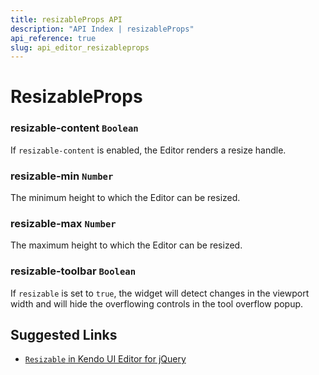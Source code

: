 ```yaml
---
title: resizableProps API
description: "API Index | resizableProps"
api_reference: true
slug: api_editor_resizableprops
---
```


# ResizableProps

### resizable-content `Boolean`

If `resizable-content` is enabled, the Editor renders a resize handle.

### resizable-min `Number`

The minimum height to which the Editor can be resized.

### resizable-max `Number`

The maximum height to which the Editor can be resized.

### resizable-toolbar `Boolean`

If `resizable` is set to `true`, the widget will detect changes in the viewport width and will hide the overflowing controls in the tool overflow popup.

## Suggested Links

* [`Resizable` in Kendo UI Editor for jQuery](https://docs.telerik.com/kendo-ui/api/javascript/ui/editor/configuration/resizable)
